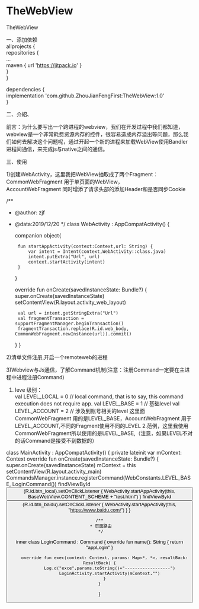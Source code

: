 # TheWebView
TheWebView

一、添加依赖  
allprojects {  
		repositories {  
			...  
			maven { url 'https://jitpack.io' }  
		}  
	}  
  
dependencies {  
	        implementation 'com.github.ZhouJianFengFirst:TheWebView:1.0'  
	}  
	
二、介紹、   
  
前言：为什么要写出一个跨进程的webview，我们在开发过程中我们都知道，webview是一个非常耗费资源内存的控件，很容易造成内存溢出等问题，那么我们如何去解决这个问题呢，通过开起一个新的进程来加载WebView使用Bandler进程间通信，来完成js与native之间的通信。
  
三、使用  
  
1)创建WebActivity，这里我把WebView抽取成了两个Fragment：  
CommonWebFragment 用于单页面的WebView，  
AccountWebFragment 同时增添了请求头部的添加Header和是否同步Cookie   
  
/**
 * @author: zjf
 * @data:2019/12/20
 */
class WebActivity : AppCompatActivity() {


    companion object{

        fun startAppActivity(context:Context,url: String) {
            var intent = Intent(context,WebActivity::class.java)
            intent.putExtra("Url", url)
            context.startActivity(intent)
        }
    }

    override fun onCreate(savedInstanceState: Bundle?) {
        super.onCreate(savedInstanceState)
        setContentView(R.layout.activity_web_layout)

        val url = intent.getStringExtra("Url")
        val fragmentTransaction = supportFragmentManager.beginTransaction()
        fragmentTransaction.replace(R.id.web_body, CommonWebFragment.newInstance(url)).commit()
    }
}

2)清单文件注册,开启一个remoteweb的进程
        <activity
            android:name=".WebActivity"
            android:hardwareAccelerated="true"
            android:process=":remoteweb" />


3)Webview与Js通信，了解Command机制(注意：注册Command一定要在主进程中进程注册Command)
   1. leve 级别：      
        val LEVEL_LOCAL = 0 // local command, that is to say, this command execution does not require app.
        val LEVEL_BASE = 1 // 基础level
        val LEVEL_ACCOUNT = 2 // 涉及到账号相关的level
    这里面CommonWebFragment  用的是LEVEL_BASE，AccountWebFragment 用于LEVEL_ACCOUNT,不同的Fragment使用不同的LEVEL
    2.范例，这里我使用CommonWebFragment所以使用的是LEVEL_BASE,（注意，如果LEVEL不对的话Command是接受不到数据的）


 class MainActivity : AppCompatActivity() {
    private lateinit var mContext: Context
    override fun onCreate(savedInstanceState: Bundle?) {
        super.onCreate(savedInstanceState)
        mContext = this
        setContentView(R.layout.activity_main)
        CommandsManager.instance.registerCommand(WebConstants.LEVEL_BASE, LoginCommand())
        findViewById<Button>(R.id.btn_local).setOnClickListener {
            WebActivity.startAppActivity(this, BaseWebView.CONTENT_SCHEME + "test.html")
        }
        findViewById<Button>(R.id.btn_baidu).setOnClickListener {
            WebActivity.startAppActivity(this, "https://www.baidu.com/")
        }
    }

    /**
     * 页面路由
     */
   inner class LoginCommand : Command {
        override fun name(): String {
            return "appLogin"
        }

        override fun exec(context: Context, params: Map<*, *>, resultBack: ResultBack) {
            Log.d("exce",params.toString()+"------------------")
            LoginActivity.startActivity(mContext,"")
        }
    }
}
